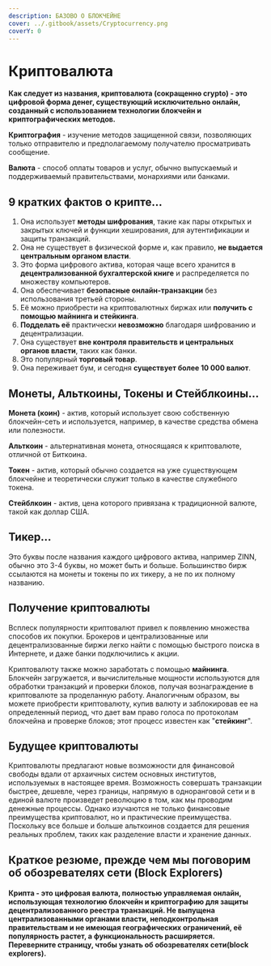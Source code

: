```yaml
---
description: БАЗОВО О БЛОКЧЕЙНЕ
cover: ../.gitbook/assets/Cryptocurrency.png
coverY: 0
---
```


# Криптовалюта

**Как следует из названия, криптовалюта (сокращенно crypto) - это цифровой форма денег, существующий исключительно онлайн, созданный с использованием технологии блокчейн и криптографических методов.**

**Криптография** - изучение методов защищенной связи, позволяющих только отправителю и предполагаемому получателю просматривать сообщение.

**Валюта** - способ оплаты товаров и услуг, обычно выпускаемый и поддерживаемый правительствами, монархиями или банками.

## 9 кратких фактов о крипте…

1. Она использует **методы шифрования**, такие как пары открытых и закрытых ключей и функции хеширования, для аутентификации и защиты транзакций.
2. Она не существует в физической форме и, как правило, **не выдается центральным органом власти**.
3. Это форма цифрового актива, которая чаще всего хранится в **децентрализованной бухгалтерской книге** и распределяется по множеству компьютеров.
4. Она обеспечивает **безопасные онлайн-транзакции** без использования третьей стороны.
5. Её можно приобрести на криптовалютных биржах или **получить с помощью майнинга и стейкинга**.
6. **Подделать её** практически **невозможно** благодаря шифрованию и децентрализации.
7. Она существует **вне контроля правительств и центральных органов власти**, таких как банки.
8. Это популярный **торговый товар**.
9. Она переживает бум, и сегодня **существует более 10 000 валют**.

## Монеты, Альткоины, Токены и Стейблкоины...

**Монета (коин)** - актив, который использует свою собственную блокчейн-сеть и используется, например, в качестве средства обмена или полезности.

**Альткоин** - альтернативная монета, относящаяся к криптовалюте, отличной от Биткоина.&#x20;

**Токен** - актив, который обычно создается на уже существующем блокчейне и теоретически служит только в качестве служебного токена.

**Стейблкоин** - актив, цена которого привязана к традиционной валюте, такой как доллар США.

## Тикер...

Это буквы после названия каждого цифрового актива, например ZINN, обычно это 3-4 буквы, но может быть и больше. Большинство бирж ссылаются на монеты и токены по их тикеру, а не по их полному названию.

## Получение криптовалюты

Всплеск популярности криптовалют привел к появлению множества способов их покупки. Брокеров и централизованные или децентрализованные биржи легко найти с помощью быстрого поиска в Интернете, и даже банки подключились к акции.

Криптовалюту также можно заработать с помощью **майнинга**. Блокчейн загружается, и вычислительные мощности используются для обработки транзакций и проверки блоков, получая вознаграждение в криптовалюте за проделанную работу. Аналогичным образом, вы можете приобрести криптовалюту, купив валюту и заблокировав ее на определенный период, что дает вам право голоса по протоколам блокчейна и проверке блоков; этот процесс известен как "**стейкинг**".

## Будущее криптовалюты

Криптовалюты предлагают новые возможности для финансовой свободы вдали от архаичных систем основных институтов, используемых в настоящее время. Возможность совершать транзакции быстрее, дешевле, через границы, напрямую в одноранговой сети и в единой валюте произведет революцию в том, как мы проводим денежные процессы. Однако изучаются не только финансовые преимущества криптовалют, но и практические преимущества. Поскольку все больше и больше альткоинов создается для решения реальных проблем, таких как разделение власти и хранение данных.

## Краткое резюме, прежде чем мы поговорим об обозревателях сети (Block Explorers)

#### Крипта - это цифровая валюта, полностью управляемая онлайн, использующая технологию блокчейн и криптографию для защиты децентрализованного реестра транзакций. Не выпущена централизованными органами власти, неподконтрольная правительствам и не имеющая географических ограничений, её популярность растет, а функциональность расширяется. Переверните страницу, чтобы узнать об обозревателях сети(block explorers).
